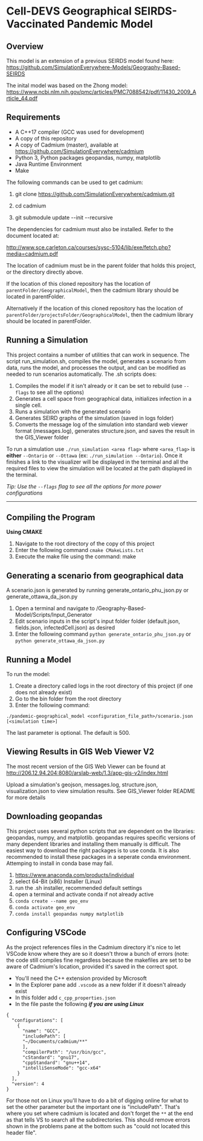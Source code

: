 Cell-DEVS Geographical SEIRDS-Vaccinated Pandemic Model
===
Overview
----
This model is an extension of a previous SEIRDS model found here:
https://github.com/SimulationEverywhere-Models/Geography-Based-SEIRDS

The inital model was based on the Zhong model:
https://www.ncbi.nlm.nih.gov/pmc/articles/PMC7088542/pdf/11430_2009_Article_44.pdf

<!-- Documentation
----
See the `Manual.docx` file located at the root of this repository, `Geographical SEIRDS COVID-19 Model.pdf`, and the README files in folders -->

Requirements
---
* A C++17 compiler (GCC was used for development)
* A copy of this repository
* A copy of Cadmium (master), available at https://github.com/SimulationEverywhere/cadmium
* Python 3, Python packages geopandas, numpy, matplotlib
* Java Runtime Environment
* Make

The following commands can be used to get cadmium:

1. git clone https://github.com/SimulationEverywhere/cadmium.git

2. cd cadmium

3. git submodule update --init --recursive

The dependencies for cadmium must also be installed. Refer to the document located at:

http://www.sce.carleton.ca/courses/sysc-5104/lib/exe/fetch.php?media=cadmium.pdf


The location of cadmium must be in the parent folder that holds this project, or the directory directly above.

If the location of this cloned repository has the location of `parentFolder/GeographicalModel`, then the cadmium library should be located in parentFolder.

Alternatively if the location of this cloned repository has the location of `parentFolder/projectsFolder/GeographicalModel`, then the cadmium library should be located in parentFolder.

Running a Simulation
----
This project contains a number of utilities that can work in sequence. The script run_simulation.sh, compiles the model, generates a scenario from data, runs the model, and processes the output, and can be modified as needed to run scenarios automatically.
The .sh scripts does:

1. Compiles the model if it isn't already or it can be set to rebuild (use ```--flags``` to see all the options)
2. Generates a cell space from geographical data, initializes infection in a single cell.
3. Runs a simulation with the generated scenario
4. Generates SEIRD graphs of the simulation (saved in logs folder)
5. Converts the message log of the simulation into standard web viewer format (messages.log), generates structure.json, and saves the result in the GIS_Viewer folder

To run a simulation use ```./run_simulation <area flag>``` where ```<area_flag>``` is **either** ```--Ontario``` or ```--Ottawa``` (ex: ```./run_simulation --Ontario```). Once it finishes a link to the visualizer will be displayed in the terminal and all the required files to view the simulation will be located at the path displayed in the terminal.

*Tip: Use the ```--flags``` flag to see all the options for more power configurations*

---

Compiling the Program
----
**Using CMAKE**
1. Navigate to the root directory of the copy of this project
2. Enter the following command `cmake CMakeLists.txt`
3. Execute the make file using the command: make

Generating a scenario from geographical data
----
A scenario.json is generated by running generate_ontario_phu_json.py or generate_ottawa_da_json.py

1. Open a terminal and navigate to /Geography-Based-Model/Scripts/Input_Generator
2. Edit scenario inputs in the script's input folder folder (default.json, fields.json, infectedCell.json) as desired
3. Enter the following command `python generate_ontario_phu_json.py` or  `python generate_ottawa_da_json.py`

Running a Model
----

To run the model:
1. Create a directory called logs in the root directory of this project (if one does not already exist)
2. Go to the bin folder from the root directory
3. Enter the following command:

`./pandemic-geographical_model <configuration_file_path>/scenario.json [<simulation time>]`

The last parameter is optional. The default is 500.

Viewing Results in GIS Web Viewer V2
---
The most recent version of the GIS Web Viewer can be found at http://206.12.94.204:8080/arslab-web/1.3/app-gis-v2/index.html

Upload a simulation's geojson, messages.log, structure.json, visualization.json to view simulation results. See GIS_Viewer folder README for more details

Downloading geopandas
---
This project uses several python scripts that are dependent on the libraries: geopandas, numpy, and matplotlib. geopandas requires specific versions of many dependent libraries and installing them manually is difficult. The easiest way to download the right packages is to use conda. It is also recommended to install these packages in a seperate conda environment. Attemping to install in conda base may fail.
1. https://www.anaconda.com/products/individual
2. select 64-Bit (x86) Installer (Linux)
3. run the .sh installer, recommended default settings
4. open a terminal and activate conda if not already active
5.  ```conda create --name geo_env```
6.  ```conda activate geo_env```
7.  ```conda install geopandas numpy matplotlib ```

Configuring VSCode
---
As the project references files in the Cadmium directory it's nice to let VSCode know where they are so it doesn't throw a bunch of errors (note: the code still compiles fine regardless because the makefiles are set to be aware of Cadmium's location, provided it's saved in the correct spot. 
* You'll need the C++ extension provided by Microsoft
* In the Explorer pane add ```.vscode``` as a new folder if it doesn't already exist
* In this folder add ```c_cpp_properties.json```
* In the file paste the following ***if you are using Linux***
```
{
  "configurations": [
    {
      "name": "GCC",
      "includePath": [
      "~/Documents/cadmium/**"
      ],
      "compilerPath": "/usr/bin/gcc",
      "cStandard": "gnu17",
      "cppStandard": "gnu++14",
      "intelliSenseMode": "gcc-x64"
    }
  ],
  "version": 4
}
```
For those not on Linux you'll have to do a bit of digging online for what to set the other parameter but the important one is "includePath". That's where you set where cadmium is located and don't forget the ```**``` at the end as that tells VS to search all the subdirectories. This should remove errors shown in the problems pane at the bottom such as "could not located this header file".
